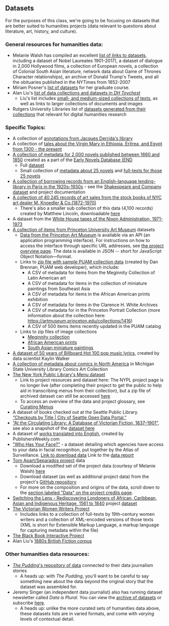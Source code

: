## Datasets 

For the purposes of this class, we're going to be focusing on datasets that are better suited to humanities projects (data relevant to questions about literature, art, history, and culture). 

### General resources for humanities data:

- Melanie Walsh has compiled an excellent [list of links to datasets](https://github.com/melaniewalsh/Intro-Cultural-Analytics/blob/master/book/Datasets/Datasets.ipynb), including a dataset of Nobel Laureates 1901-2017), a dataset of dialogue in 2,000 Hollywood films, a collection of European novels, a collection of Colonial South Asian literature, network data about Game of Thrones Character relationships), an archive of Donald Trump's Tweets, and all the obituaries published in the NYTimes from 1852-2007
- Miriam Posner's [list of datasets](http://miriamposner.com/classes/dh201w21/final-project/datasets/) for her graduate course.
- Alan Liu's  [list of data collections and datasets in *DH Toychest*](http://dhresourcesforprojectbuilding.pbworks.com/w/page/69244469/Data%20Collections%20and%20Datasets) 
	- Liu's list includes [small- and medium-sized collections of texts](http://dhresourcesforprojectbuilding.pbworks.com/w/page/69244469/Data%20Collections%20and%20Datasets#demo-corpora), as well as links to larger collections of documents and images 
- Rutgers University Libraries list of [datasets generated from their collections](https://rutgersdh.github.io/dh-sources/) that relevant for digital humanities research


### Specific Topics:

- A collection of [annotations from Jacques Derrida's library](https://dataspace.princeton.edu/handle/88435/dsp01gf06g579z)
- A collection of [tales about the Virgin Mary in Ethiopia, Eritrea, and Egypt from 1300 - the present](https://zenodo.org/record/6909569) 
- [A collection of metadata for 2,000 novels published between 1660 and 1850](https://github.com/earlynovels/) created as a part of the [Early Novels Database (END](https://earlynovels.github.io/) 
	- Full [dataset](https://github.com/earlynovels/end-dataset)
	- Small collection of [metadata about 25 novels](https://github.com/earlynovels/digital-collection) and [full-texts for those 25 novels](https://github.com/earlynovels/digital-collection/tree/master/PaP-END-fulltexts)
- [A collection of borrowing records from an English-language lending-library in Paris in the 1920s-1930s](https://shakespeareandco.princeton.edu/about/data/) - see the [Shakespeare and Company dataset](https://shakespeareandco.princeton.edu/about/data/) and project documentation
- [A collection of 40,245 records of art sales from the stock books of NYC art dealer M. Knoedler & Co.(1872-1970)](https://github.com/thegetty/provenance-index-csv/tree/master/knoedler)
	- There's also a smaller sub collection of this data (4,100 records) created by Matthew Lincoln, downloadable [here](https://github.com/mdlincoln/mapping-knoedler-palladio#introduction-to-the-workshop-data)
- A dataset from the [White House tapes of the Nixon Administration, 1971-1973](https://www.archives.gov/open/nixon/37-wht-dataset-conversationlist.html)
- [A collection of items from Princeton University Art Museum](https://artmuseum.princeton.edu/) datasets
	- [Data from the Princeton Art Museum](https://github.com/Princeton-University-Art-Museum/puam-api-docs) is available via an API (an application programming interface). For instructions on how to access the interface through specific URL addresses, see [the project overview page](https://github.com/Princeton-University-Art-Museum/puam-api-docs). The data is available in JSON -- short for JavaScript Object Notation––format.
	- Links to [zip file with sample PUAM collection data](https://github.com/sceckert/IntroDHFall2022/blob/main/_datasets/Princeton-Art-Museum-Datasets.zip?raw=True) (created by Dan Brennan, PUAM web developer), which include:
		- A CSV of metadata for items from the Meginnity Collection of Latin American art
		- A CSV of metadata for items in the collection of miniature paintings from Southeast Asia
		- A CSV of metadata for items in the African American prints exhibition
		- A CSV of metadata for items in the Clarence H. White Archives
		- A CSV of metadata for in the Princeton Portrait Collection (more information about the collection here: https://artmuseum.princeton.edu/collections/1416)
		- A CSV of 500 items items recently updated in the PUAM catalog
	- Links to zip files of image collections
		- [Meginnity collection](https://static.artmuseum.princeton.edu/object-sets-zip/meginnity.zip)
		- [African American prints](https://static.artmuseum.princeton.edu/object-sets-zip/web_WoPSR_2019_AfricanAmericanPrints.zip)  
		- [South Asian miniature paintings](https://static.artmuseum.princeton.edu/object-sets-zip/web_2016_indian.zip)
- [A dataset of 50 years of Billboard Hot 100 pop music lyrics](https://github.com/walkerkq/musiclyrics), created by data scientist Kaylin Walker
- [A collection of metadata about comics in North America](https://github.com/ktopham/comics-as-data) in Michigan State University Library Comics Art Collection
- [The New York Public Library's Menu dataset](https://web.archive.org/web/20181103032331/http://menus.nypl.org/data)
	- Link to project resources and dataset here: The NYPL project page is no longer live (after completing their project to get the public to help aid in transcribing menus from their collection), but a zip file of archived dataset can still be accessed [here](https://github.com/sceckert/IntroDHFall2022/tree/main/_datasets/NYPL-Menu-Dataset.zip?raw=true) 
	- To access an overview of the data and project glossary, see [Curating Menus](http://curatingmenus.org/data_dictionary/)
- A dataset of books checked out at the Seattle Public Library. [“Checkouts by Title | City of Seattle Open Data Portal.”](https://data.seattle.gov/Community/Checkouts-by-Title/tmmm-ytt6/data)
- [“At the Circulating Library: A Database of Victorian Fiction, 1837–1901”](https://www.victorianresearch.org/atcl/index.php), see also a snapshot of the [dataset here](https://github.com/sceckert/IntroDHFall2022/blob/main/_datasets/At-the-Circulating-Library-Dataset)
- A dataset of [works translated into English](https://www.publishersweekly.com/pw/translation/search/index.html), created by PublishersWeekly.com
- ["Who Has Your Face?"](https://atlasofsurveillance.org/library) - a dataset detailing which agencies have access to your data in facial recognition, put together by the Atlas of Surveillance. [Link to download data](https://whohasyourface.org/press/who-has-your-face-agency-sharing-3-10-2020.csv) Link to the [data report](https://whohasyourface.org/)
- [Torn Apart/Separados project](http://xpmethod.columbia.edu/torn-apart/volume/1/) data
	- Download a modified set of the project data (courtesy of Melanie Walsh) [here](https://github.com/sceckert/IntroDHFall2022/blob/main/_datasets/Torn-Apart-Separados-Project.zip?raw=True)
	- Download dataset (as well as additional project data) from the project's [GitHub repository](https://github.com/xpmethod/torn-apart-open-data)
	- For more on the composition and origins of the data, scroll down to the [section labeled "Data" on the project credits page](http://xpmethod.columbia.edu/torn-apart/credits.html).
- [Switching the Lens - Rediscovering Londoners of African, Caribbean, Asian and Indigenous Heritage, 1561 to 1840](https://www.cityoflondon.gov.uk/things-to-do/history-and-heritage/london-metropolitan-archives/about-lma/switching-the-lens-project) project [dataset](https://search.lma.gov.uk/scripts/mwimain.dll?logon&application=UNION_VIEW&language=144&file=[lma]through-the-lens.html&utm_source=col&utm_medium=web&utm_campaign=switching-the-lens) 
- [The Victorian Women Writers Project](https://github.com/iulibdcs/Victorian-Women-Writers-Project)
	- Includes links to a collection of full-texts by 19th-century women writers and a collection of XML-encoded versions of those texts (XML is short for Extensible Markup Language, a markup language for capturing metadata within the file)
- [The Black Book Interactive Project](https://bbip.ku.edu/)
- Alan Liu's [1880s British Fiction corpus](http://english197s2015studentwork.pbworks.com/w/page/96659757/Our%20Corpora)


### Other humanities data resources: 

- [*The Pudding*'s repository of data](https://github.com/the-pudding/data#data-sets) connected to their data journalism stories
	- A heads up: with *The Pudding*, you'll want to be careful to say something new about the data beyond the original story that the dataset was assembled for. 
-  Jeremy Singer (an independent data journalist) also has running dataset newsletter called *Data is Plural*. You can view the [archive of datasets](https://docs.google.com/spreadsheets/d/1wZhPLMCHKJvwOkP4juclhjFgqIY8fQFMemwKL2c64vk/edit#gid=0) or subscribe [here](https://tinyletter.com/data-is-plural). 
	- A heads up: unlike the more curated sets of humanities data above, these datasets lists are in varied formats, and come with *varying* levels of contextual detail.
